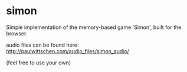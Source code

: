 # simon

Simple implementation of the memory-based game 'Simon', built for the browser.


audio files can be found here: http://paulwittschen.com/audio_files/simon_audio/

(feel free to use your own)

